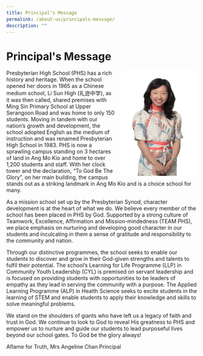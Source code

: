 ```yaml
---
title: Principal's Message
permalink: /about-us/principals-message/
description: ""
---
```

# **Principal's Message**

<img src="/images/Mrs%20Angeline%20Chan.jpg" style="width:200px;height:280px;margin-left:15px;" align="right">

Presbyterian High School (PHS) has a rich history and heritage. When the school opened her doors in 1965 as a Chinese medium school, Li Sun High (礼逊中学), as it was then called, shared premises with Ming Sin Primary School at Upper Serangoon Road and was home to only 150 students. Moving in tandem with our nation’s growth and development, the school adopted English as the medium of instruction and was renamed Presbyterian High School in 1983. PHS is now a sprawling campus standing on 3 hectares of land in Ang Mo Kio and home to over 1,200 students and staff. With her clock tower and the declaration, “To God Be The Glory”, on her main building, the campus stands out as a striking landmark in Ang Mo Kio and is a choice school for many. 

As a mission school set up by the Presbyterian Synod, character development is at the heart of what we do. We believe every member of the school has been placed in PHS by God. Supported by a strong culture of Teamwork, Excellence, Affirmation and Mission-mindedness (TEAM PHS), we place emphasis on nurturing and developing good character in our students and inculcating in them a sense of gratitude and responsibility to the community and nation.

Through our distinctive programmes, the school seeks to enable our students to discover and grow in their God-given strengths and talents to fulfil their potential. The school’s Learning for Life Programme (LLP) in Community Youth Leadership (CYL) is premised on servant leadership and is focused on providing students with opportunities to be leaders of empathy as they lead in serving the community with a purpose. The Applied Learning Programme (ALP) in Health Science seeks to excite students in the learning of STEM and enable students to apply their knowledge and skills to solve meaningful problems.

We stand on the shoulders of giants who have left us a legacy of faith and trust in God. We continue to look to God to reveal His greatness to PHS and empower us to nurture and guide our students to lead purposeful lives beyond our school gates. To God be the glory always!

Aflame for Truth,
Mrs Angeline Chan
Principal
